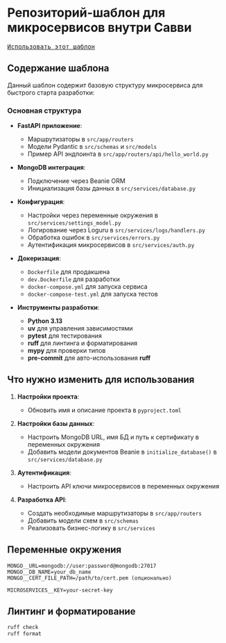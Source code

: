 # Репозиторий-шаблон для микросервисов внутри Савви

[<kbd> Использовать этот шаблон </kbd>](https://github.com/suvvyai/ms-template/generate)

## Содержание шаблона

Данный шаблон содержит базовую структуру микросервиса для быстрого старта разработки:

### Основная структура

- **FastAPI приложение**:
  - Маршрутизаторы в `src/app/routers`
  - Модели Pydantic в `src/schemas` и `src/models`
  - Пример API эндпоинта в `src/app/routers/api/hello_world.py`

- **MongoDB интеграция**:
  - Подключение через Beanie ORM
  - Инициализация базы данных в `src/services/database.py`

- **Конфигурация**:
  - Настройки через переменные окружения в `src/services/settings_model.py`
  - Логирование через Loguru в `src/services/logs/handlers.py`
  - Обработка ошибок в `src/services/errors.py`
  - Аутентификация микросервисов в `src/services/auth.py`

- **Докеризация**:
  - `Dockerfile` для продакшена
  - `dev.Dockerfile` для разработки
  - `docker-compose.yml` для запуска сервиса
  - `docker-compose-test.yml` для запуска тестов

- **Инструменты разработки**:
  - **Python 3.13**
  - **uv** для управления зависимостями
  - **pytest** для тестирования
  - **ruff** для линтинга и форматирования
  - **mypy** для проверки типов
  - **pre-commit** для авто-использования **ruff**

## Что нужно изменить для использования

1. **Настройки проекта**:
   - Обновить имя и описание проекта в `pyproject.toml`

2. **Настройки базы данных**:
   - Настроить MongoDB URL, имя БД и путь к сертификату в переменных окружения
   - Добавить модели документов Beanie в `initialize_database()` в `src/services/database.py`

3. **Аутентификация**:
   - Настроить API ключи микросервисов в переменных окружения

4. **Разработка API**:
   - Создать необходимые маршрутизаторы в `src/app/routers`
   - Добавить модели схем в `src/schemas`
   - Реализовать бизнес-логику в `src/services`

## Переменные окружения

```env
MONGO__URL=mongodb://user:password@mongodb:27017
MONGO__DB_NAME=your_db_name
MONGO__CERT_FILE_PATH=/path/to/cert.pem (опционально)

MICROSERVICES__KEY=your-secret-key
```

## Линтинг и форматирование

```bash
ruff check
ruff format
```
